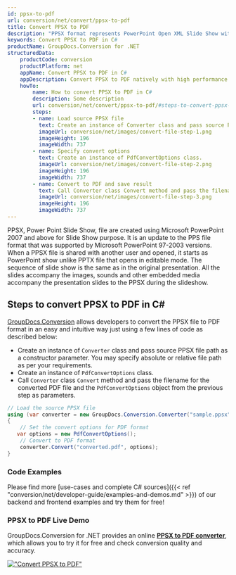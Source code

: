 ```yaml
---
id: ppsx-to-pdf
url: conversion/net/convert/ppsx-to-pdf
title: Convert PPSX to PDF
description: "PPSX format represents PowerPoint Open XML Slide Show with .ppsx extension. Learn how to convert PPSX to PDF file programmatically in C# language using GroupDocs.Conversion for .NET library."
keywords: Convert PPSX to PDF in C#
productName: GroupDocs.Conversion for .NET
structuredData:
    productCode: conversion
    productPlatform: net
    appName: Convert PPSX to PDF in C#
    appDescription: Convert PPSX to PDF natively with high performance using C# language and server side GroupDocs.Conversion for .NET APIs, without the use of any software like Microsoft or Open Office.
    howTo:
        name: How to convert PPSX to PDF in C# 
        description: Some description
        url: conversion/net/convert/ppsx-to-pdf/#steps-to-convert-ppsx-to-pdf-in-c
        steps:
        - name: Load source PPSX file 
          text: Create an instance of Converter class and pass source PPSX file path as a constructor parameter. You may specify absolute or relative file path as per your requirements. 
          imageUrl: conversion/net/images/convert-file-step-1.png
          imageHeight: 196
          imageWidth: 737
        - name: Specify convert options 
          text: Create an instance of PdfConvertOptions class.
          imageUrl: conversion/net/images/convert-file-step-2.png
          imageHeight: 196
          imageWidth: 737
        - name: Convert to PDF and save result 
          text: Call Converter class Convert method and pass the filename for the converted HTML file and the PdfConvertOptions object from the previous step as parameters.
          imageUrl: conversion/net/images/convert-file-step-3.png
          imageHeight: 196
          imageWidth: 737
---
```


PPSX, Power Point Slide Show, file are created using Microsoft PowerPoint 2007 and above for Slide Show purpose. It is an update to the PPS file format that was supported by Microsoft PowerPoint 97-2003 versions. When a PPSX file is shared with another user and opened, it starts as PowerPoint show unlike PPTX file that opens in editable mode. The sequence of slide show is the same as in the original presentation. All the slides accompany the images, sounds and other embedded media accompany the presentation slides to the PPSX during the slideshow. 

## Steps to convert PPSX to PDF in C#

[GroupDocs.Conversion](https://products.groupdocs.com/conversion/net) allows developers to convert the PPSX file to PDF format in an easy and intuitive way just using a few lines of code as described below:

* Create an instance of `Converter` class and pass source PPSX file path as a constructor parameter. You may specify absolute or relative file path as per your requirements. 
* Create an instance of `PdfConvertOptions` class.
* Call `Converter` class `Convert` method and pass the filename for the converted PDF file and the `PdfConvertOptions` object from the previous step as parameters.

```csharp
// Load the source PPSX file
using (var converter = new GroupDocs.Conversion.Converter("sample.ppsx"))
{
    // Set the convert options for PDF format
   var options = new PdfConvertOptions();
    // Convert to PDF format
    converter.Convert("converted.pdf", options);
}
```

### Code Examples

Please find more [use-cases and complete C# sources]({{< ref "conversion/net/developer-guide/examples-and-demos.md" >}}) of our backend and frontend examples and try them for free!

### PPSX to PDF Live Demo

GroupDocs.Conversion for .NET provides an online [**PPSX to PDF converter**](https://products.groupdocs.app/conversion/ppsx-to-pdf), which allows you to try it for free and check conversion quality and accuracy.

[!["Convert PPSX to PDF"](conversion/net/images/convert-to-pdf/convert-ppsx-to-pdf.png)](https://products.groupdocs.app/conversion/ppsx-to-pdf)